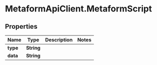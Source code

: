 # MetaformApiClient.MetaformScript

## Properties
Name | Type | Description | Notes
------------ | ------------- | ------------- | -------------
**type** | **String** |  | 
**data** | **String** |  | 


